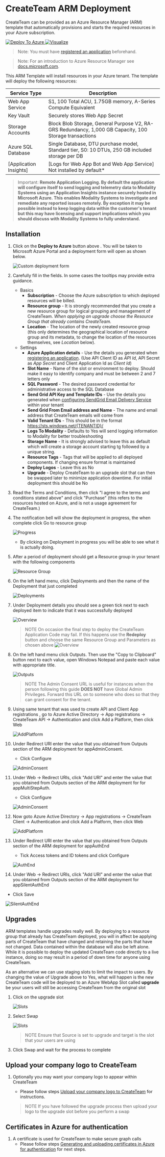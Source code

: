 # CreateTeam ARM Deployment

CreateTeam can be provided as an Azure Resource Manager (ARM) template that automatically provisions and starts the required resources in your Azure subscription.

<a href="https://portal.azure.com/#create/Microsoft.Template/uri/https%3A%2F%2Ftgdeploy.blob.core.windows.net%2Ftg-ga%2FmainTemplate.json" target="_blank">
  <img src="https://raw.githubusercontent.com/Azure/azure-quickstart-templates/master/1-CONTRIBUTION-GUIDE/images/deploytoazure.svg?sanitize=true" alt="Deploy To Azure" style="max-width:100%;">
</a>
<a href="http://armviz.io/#/?load=https://tgdeploy.blob.core.windows.net/tg-ga/mainTemplate.json" target="_blank">
  <img src="https://raw.githubusercontent.com/Azure/azure-quickstart-templates/master/1-CONTRIBUTION-GUIDE/images/visualizebutton.svg?sanitize=true" alt="Visualize" style="max-width:100%;">
</a>

> Note: You must have [registered an application](RegisterApplicationAPI.md) beforehand.

> Note: For an introduction to Azure Resource Manager see [docs.microsoft.com](https://docs.microsoft.com/en-us/azure/azure-resource-manager/resource-group-overview).

This ARM Template will install resources in your Azure tenant. The template will deploy the following resources:

| Service Type         | Description                                                                                            |
| -------------------- | ------------------------------------------------------------------------------------------------------ |
| Web App Service      | S1, 100 Total ACU, 1.75GB memory, A-Series Compute Equivalent                                          |
| Key Vault            | Securely stores Web App Secret                                                                         |
| Storage Accounts     | Block Blob Storage, General Purpose V2, RA-GRS Redundancy, 1,000 GB Capacity, 100 Storage transactions |
| Azure SQL Database   | Single Database, DTU purchase model, Standard tier, S0: 10 DTUs, 250 GB included storage per DB        |
| [Application Insights] | [Logs for Web App Bot and Web App Service] Not installed by default*                                 |

> Important: **Remote Application Logging. By default the application will configure itself to send logging and telemetry data to Modality Systems using an Application Insights instance securely hosted in Microsoft Azure. This enables Modality Systems to investigate and remediate any reported issues remotely. By exception it may be possible instead to keep logging data within the customer's tenant but this may have licensing and support implications which you should discuss with Modality Systems to fully understand.**

## Installation

1. Click on the **Deploy to Azure** button above . You will be taken to Microsoft Azure Portal and a deployment form will open as shown below.

   ![Custom deployment form](../images/customerHosted/armDeployForm3.png)

1. Carefully fill in the fields. In some cases the tooltips may provide extra guidance.

   - Basics
     - **Subscription** - Choose the Azure subscription to which deployed resources will be billed.
     - **Resource group** - It is strongly recommended that you create a new resource group for logical grouping and management of CreateTeam. _When applying an upgrade choose the Resource Group that already contains CreateTeam._
     - **Location** - The location of the newly created resource group (this only determines the geographical location of resource group and its metadata, to change the location of the resources themselves, see _Location_ below).
   - Settings
     - **Azure Application details** - Use the details you generated when [registering an application](RegisterApplicationAPI.md).
     (Use API Client ID as *API Id*, API Secret as *App Secret* and Client Application Id as *Client Id*)
     - **Slot Name** - Name of the slot or environment to deploy. Should make it easy to identify company and must be between 2 and 7 letters only
     - **SQL Password** - The desired password credential for administrative access to the SQL Database
     - **Send Grid API Key and Template IDs** - Use the details you generated when [configuring SendGrid Email Delivery Service](sendGrid.md) within your tenant
     - **Send Grid From Email address and Name** - The name and email address that CreateTeam emails will come from
     - **Valid Tenant IDs** - This should be in the format https://sts.windows.net/{TENANTID}/
     - **Logs To Modality** - Defaults to Yes will send logging information to Modality for better troubleshooting
     - **Storage Name** - It is strongly advised to leave this as default which will create a storage account starting tg followed by a unique string.
     - **Resource Tags** - Tags that will be applied to all deployed components. If changing ensure format is maintained
     - **Deploy Logos** - Leave this as No
     - **Upgrade** - Deploy CreateTeam to an upgrade slot that can then be swapped later to minimize application downtime. For initial deployment this should be No

1. Read the Terms and Conditions, then click "I agree to the terms and conditions stated above" and click "Purchase" (this refers to the resources hosted on Azure, and is not a usage agreement for CreateTeam.)

1. The notification bell will show the deployment in progress, the when complete click Go to resource group

   ![Progress](../images/customerHosted/armDeployProgress.png)

   * By clicking on Deployment in progress you will be able to see what it is actually doing.

1. After a period of deployment should get a Resource group in your tenant with the following components

   ![Resource Group](../images/customerHosted/armDeployRG2.png)

1. On the left hand menu, click Deployments and then the name of the Deployment that just completed

   ![Deployments](../images/customerHosted/armDeployDeployments.png)

1. Under Deployment details you should see a green tick next to each deployed item to indicate that it was successfully deployed

   ![Overview](../images/customerHosted/armDeployDeploymentsOverview.png)

   >NOTE On occasion the final step to deploy the CreateTeam Application Code may fail. If this happens use the **Redeploy** button and choose the same Resource Group and Parameters as chosen above
   ![Overview](../images/customerHosted/armDeployDeploymentsOverviewFail.png)

1. On the left hand menu click Outputs. Then use the "Copy to Clipboard" button next to each value, open Windows Notepad and paste each value with appropriate title.

   ![Outputs](../images/customerHosted/armDeployDeploymentsOutputs2.png)

   >NOTE The Admin Consent URL is useful for instances when the person following this guide **DOES NOT** have Global Admin Privileges. Forward this URL on to someone who does so that they can grant consent for the tenant.

1. Using same tenant that was used to create API and Client App registrations , 
   go to Azure Active Directory -> App registrations -> CreateTeam API -> Authentication and click Add a Platform, then click Web

   ![AddPlatform](../images/customerHosted/registerapplication13.png)

1. Under Redirect URI enter the value that you obtained from Outputs section of the ARM deployment for appAdminConsent.
   * Click Configure

   ![AdminConsent](../images/customerHosted/registerapplication14.png)

1. Under Web -> Redirect URIs, click "Add URI" and enter the value that you obtained from Outputs section of the ARM deployment for for appMultiStepAuth.
   * Click Configure

   ![AdminConsent](../images/customerHosted/registerapplication15.png)

1. Now goto Azure Active Directory -> App registrations -> CreateTeam Client -> Authentication and click Add a Platform, then click Web

   ![AddPlatform](../images/customerHosted/registerapplication13b.png)

1. Under Redirect URI enter the value that you obtained from Outputs section of the ARM deployment for appAuthEnd
   * Tick Access tokens and ID tokens and click Configure

   ![AuthEnd](../images/customerHosted/registerapplicationC07.png)

1. Under Web -> Redirect URIs, click "Add URI" and enter the value that you obtained from Outputs section of the ARM deployment for appSilentAuthEnd
  * Click Save

   ![SilentAuthEnd](../images/customerHosted/registerapplicationC08.png)

## Upgrades

ARM templates handle upgrades really well. By deploying to a resource group that already has CreateTeam deployed, you will in affect be applying parts of CreateTeam that have changed and retaining the parts that have not changed. Data contained within the database will also be left alone. While it is possible to deploy the updated CreateTeam code directly to a live instance, doing so may result in a period of down time for anyone using CreateTeam.

As an alternative we can use staging slots to limit the impact to users. By changing the value of Upgrade above to Yes, what will happen is the new CreateTeam code will be deployed to an Azure WebApp Slot called **upgrade** be your users will still be accessing CreateTeam from the original slot

1. Click on the upgrade slot

   ![Slots](../images/customerHosted/armDeploySlots.png)

1. Select Swap

   ![Slots](../images/customerHosted/armDeploySlotSwap.png)

   >NOTE Ensure that Source is set to upgrade and target is the slot that your users are using

1. Click Swap and wait for the process to complete

## Upload your company logo to CreateTeam

1. Optionally you may want your company logo to appear within CreateTeam
   - Please follow steps [Upload your company logo to CreateTeam](uploadLogoToWebApp.md) for instructions.

   >NOTE If you have followed the upgrade process then upload your logo to the upgrade slot before you perform a swap

## Certificates in Azure for authentication

1. A certificate is used for CreateTeam to make secure graph calls
   - Please follow steps [Generating and uploading certificates in Azure for authentication](certificateGeneration.md) for next steps.